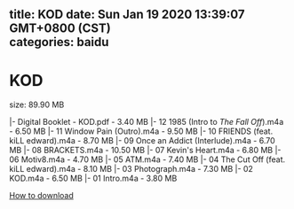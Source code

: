 
title: KOD
date: Sun Jan 19 2020 13:39:07 GMT+0800 (CST)    
categories: baidu
---

# KOD
size: 89.90 MB
 
 
|- Digital Booklet - KOD.pdf - 3.40 MB
|- 12 1985 (Intro to _The Fall Off_).m4a - 6.50 MB
|- 11 Window Pain (Outro).m4a - 9.50 MB
|- 10 FRIENDS (feat. kiLL edward).m4a - 8.70 MB
|- 09 Once an Addict (Interlude).m4a - 6.70 MB
|- 08 BRACKETS.m4a - 10.50 MB
|- 07 Kevin's Heart.m4a - 6.80 MB
|- 06 Motiv8.m4a - 4.70 MB
|- 05 ATM.m4a - 7.40 MB
|- 04 The Cut Off (feat. kiLL edward).m4a - 8.10 MB
|- 03 Photograph.m4a - 7.30 MB
|- 02 KOD.m4a - 6.50 MB
|- 01 Intro.m4a - 3.80 MB

[How to download](https://bpcam.bemobtrk.com/go/2ceec3aa-1ca2-46d6-b9ff-aaa5c184517c?jno=4158)
